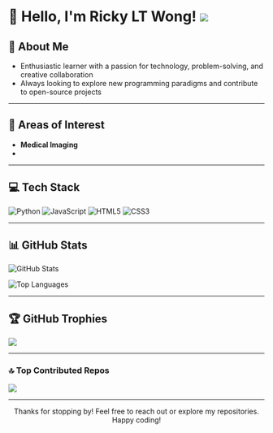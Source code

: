 # 👋 Hello, I'm Ricky LT Wong! ![](https://komarev.com/ghpvc/?username=rickyltwong)

## 📖 About Me
- Enthusiastic learner with a passion for technology, problem-solving, and creative collaboration
- Always looking to explore new programming paradigms and contribute to open-source projects

---

## 🌱 Areas of Interest
- **Medical Imaging**
- 

---

## 💻 Tech Stack
![Python](https://img.shields.io/badge/python-3670A0?style=for-the-badge&logo=python&logoColor=ffdd54)
![JavaScript](https://img.shields.io/badge/javascript-efd81d?style=for-the-badge&logo=javascript&logoColor=000000)
![HTML5](https://img.shields.io/badge/html5-e34f26?style=for-the-badge&logo=html5&logoColor=fff)
![CSS3](https://img.shields.io/badge/css3-1572B6?style=for-the-badge&logo=css3&logoColor=fff)

---

## 📊 GitHub Stats
![GitHub Stats](https://github-readme-stats.vercel.app/api?username=rickyltwong&theme=dark&hide_border=false&include_all_commits=false&count_private=true)
  
![Top Languages](https://github-readme-stats.vercel.app/api/top-langs/?username=rickyltwong&theme=dark&hide_border=false&include_all_commits=false&count_private=true&layout=compact)

---

## 🏆 GitHub Trophies
![](https://github-profile-trophy.vercel.app/?username=rickyltwong&theme=radical&no-frame=false&no-bg=true&margin-w=4)

---

### 🔝 Top Contributed Repos
![](https://github-contributor-stats.vercel.app/api?username=rickyltwong&limit=5&theme=dark&combine_all_yearly_contributions=true)

---

<p align="center">
  Thanks for stopping by! Feel free to reach out or explore my repositories. Happy coding!
</p>
